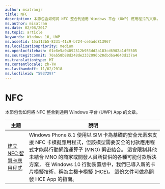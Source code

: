 ```yaml
---
author: msatranjr
title: NFC
description: 本節包含如何將 NFC 整合到通用 Windows 平台 (UWP) 應用程式的文章。
ms.author: misatran
ms.date: 02/08/2017
ms.topic: article
keywords: Windows 10, UWP
ms.assetid: 15a113b5-8231-41c9-b724-ce5add813967
ms.localizationpriority: medium
ms.openlocfilehash: 01e8e5a94092312b953dd2a183cd6902a1df5505
ms.sourcegitcommit: 70ab58b88d248de2332096b20dbd6a4643d137a4
ms.translationtype: MT
ms.contentlocale: zh-TW
ms.lasthandoff: 11/02/2018
ms.locfileid: "5937297"
---
```

# <a name="nfc"></a>NFC


本節包含如何將 NFC 整合到通用 Windows 平台 (UWP) App 的文章。

|主題 |說明|
|--------|------------------|
| [建立 NFC 智慧卡應用程式](host-card-emulation.md)   | Windows Phone 8.1 使用以 SIM 卡為基礎的安全元素來支援 NFC 卡模擬應用程式，但該模型需要安全的付款應用程式才能與行動網路運算子 (MNO) 緊密結合。 這會限制其他未結合 MNO 的商家或開發人員所提供的各種可能付款解決方案， 在 Windows 10 行動裝置版中，我們已導入新的卡片模擬技術，稱為主機卡模擬 (HCE)。 這份文件可做為開發 HCE App 的指南。   |